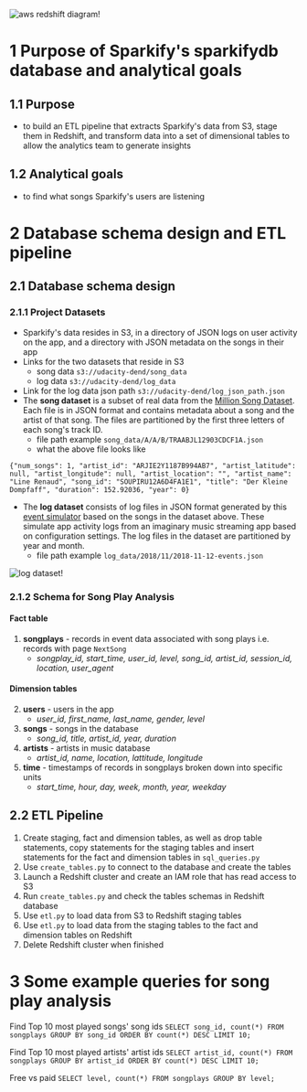 ![aws redshift diagram!](https://github.com/mochen862/data-engineering-projects/blob/main/aws-redshift-project/redshift.png)

# 1 Purpose of Sparkify's sparkifydb database and analytical goals

## 1.1 Purpose
- to build an ETL pipeline that extracts Sparkify's data from S3, stage them in Redshift, and transform data into a set of dimensional tables to allow the analytics team to generate insights

## 1.2 Analytical goals
- to find what songs Sparkify's users are listening

# 2 Database schema design and ETL pipeline

## 2.1 Database schema design

### 2.1.1 Project Datasets
- Sparkify's data resides in S3, in a directory of JSON logs on user activity on the app, and a directory with JSON metadata on the songs in their app
- Links for the two datasets that reside in S3
    - song data `s3://udacity-dend/song_data`
    - log data `s3://udacity-dend/log_data`
- Link for the log data json path `s3://udacity-dend/log_json_path.json`
- The **song dataset** is a subset of real data from the [Million Song Dataset](http://millionsongdataset.com/). Each file is in JSON format and contains metadata about a song and the artist of that song. The files are partitioned by the first three letters of each song's track ID.
    - file path example `song_data/A/A/B/TRAABJL12903CDCF1A.json`
    - what the above file looks like

`{"num_songs": 1, "artist_id": "ARJIE2Y1187B994AB7", "artist_latitude": null, "artist_longitude": null, "artist_location": "", "artist_name": "Line Renaud", "song_id": "SOUPIRU12A6D4FA1E1", "title": "Der Kleine Dompfaff", "duration": 152.92036, "year": 0}`
- The **log dataset**  consists of log files in JSON format generated by this [event simulator](https://github.com/Interana/eventsim)  based on the songs in the dataset above. These simulate app activity logs from an imaginary music streaming app based on configuration settings. The log files in the dataset are partitioned by year and month.
    - file path example `log_data/2018/11/2018-11-12-events.json`

![log dataset!](https://github.com/mochen862/data-engineering-projects/blob/main/aws-redshift-project/log%20dataset.png)

### 2.1.2 Schema for Song Play Analysis

#### Fact table
1. **songplays** - records in event data associated with song plays i.e. records with page `NextSong`
    - *songplay_id, start_time, user_id, level, song_id, artist_id, session_id, location, user_agent*
    
#### Dimension tables
2. **users** - users in the app
    - *user_id, first_name, last_name, gender, level*
3. **songs** - songs in the database
    - *song_id, title, artist_id, year, duration*
4. **artists** - artists in music database
    - *artist_id, name, location, lattitude, longitude*
5. **time** - timestamps of records in songplays broken down into specific units
    - *start_time, hour, day, week, month, year, weekday*
    
## 2.2 ETL Pipeline
1. Create staging, fact and dimension tables, as well as drop table statements, copy statements for the staging tables and insert statements for the fact and dimension tables in `sql_queries.py`
2. Use `create_tables.py` to connect to the database and create the tables
3. Launch a Redshift cluster and create an IAM role that has read access to S3
4. Run `create_tables.py` and check the tables schemas in Redshift database
5. Use `etl.py` to load data from S3 to Redshift staging tables
6. Use `etl.py` to load data from the staging tables to the fact and dimension tables on Redshift
7. Delete Redshift cluster when finished

# 3 Some example queries for song play analysis

Find Top 10 most played songs' song ids
`SELECT song_id, count(*)
FROM songplays
GROUP BY song_id
ORDER BY count(*) DESC
LIMIT 10;`

Find Top 10 most played artists' artist ids
`SELECT artist_id, count(*)
FROM songplays
GROUP BY artist_id
ORDER BY count(*) DESC
LIMIT 10;`

Free vs paid
`SELECT level, count(*)
FROM songplays
GROUP BY level;`

